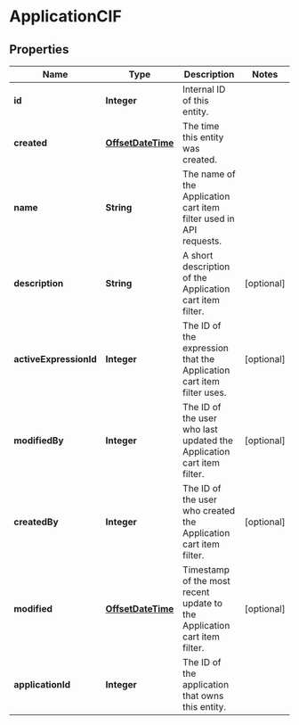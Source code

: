 

# ApplicationCIF


## Properties

Name | Type | Description | Notes
------------ | ------------- | ------------- | -------------
**id** | **Integer** | Internal ID of this entity. | 
**created** | [**OffsetDateTime**](OffsetDateTime.md) | The time this entity was created. | 
**name** | **String** | The name of the Application cart item filter used in API requests. | 
**description** | **String** | A short description of the Application cart item filter. |  [optional]
**activeExpressionId** | **Integer** | The ID of the expression that the Application cart item filter uses. |  [optional]
**modifiedBy** | **Integer** | The ID of the user who last updated the Application cart item filter. |  [optional]
**createdBy** | **Integer** | The ID of the user who created the Application cart item filter. |  [optional]
**modified** | [**OffsetDateTime**](OffsetDateTime.md) | Timestamp of the most recent update to the Application cart item filter. |  [optional]
**applicationId** | **Integer** | The ID of the application that owns this entity. | 



